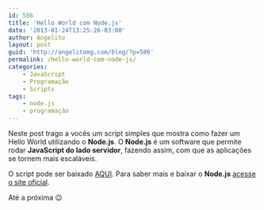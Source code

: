 ```yaml
---
id: 586
title: 'Hello World com Node.js'
date: '2013-01-24T13:25:26-03:00'
author: Angelito
layout: post
guid: 'http://angelitomg.com/blog/?p=586'
permalink: /hello-world-com-node-js/
categories:
    - JavaScript
    - Programação
    - Scripts
tags:
    - node.js
    - programação
---
```


Neste post trago a vocês um script simples que mostra como fazer um Hello World utilizando o **Node.js**. O **Node.js** é um software que permite rodar **JavaScript do lado servidor**, fazendo assim, com que as aplicações se tornem mais escaláveis.

O script pode ser baixado [AQUI](https://angelitomg.com/downloads/NodeJS-HelloWorld.zip). Para saber mais e baixar o **Node.js** [acesse o site oficial](http://nodejs.org).

Até a próxima 😉